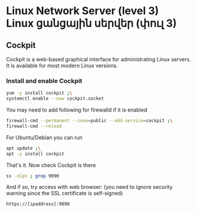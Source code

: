 # Linux Network Server (level 3) <br /> Linux ցանցային սերվեր (փուլ 3)


## Cockpit 

Cockpit is a web-based graphical interface for administrating Linux servers.
It is available for most modern Linux versions.


### Install and enable Cockpit 


```bash
yum -y install cockpit ;\
systemctl enable --now cockpit.socket

```


You may need to add following for firewalld if it is enabled


```bash
firewall-cmd --permanent --zone=public --add-service=cockpit ;\
firewall-cmd --reload

```

For Ubuntu/Debian you can run
```bash
apt update ;\
apt -y install cockpit

```


That's it. 
Now check Cockpit is there

```bash
ss -nlpt ; grep 9090

```

And if so, try access with web browser:
(you need to ignore security warning since the SSL certificate is self-signed)

`https://[ipaddress]:9090`

